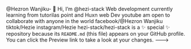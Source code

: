 @Hezron Wanjiku- 👋 Hi, I’m @hezi-stack
Web development
currently learning from tutorilas point and Huxn web Dev youtube
am open to collaborate with anyone in the world
facebook/@Hezron Wanjiku
tiktok/Hezie
instagram/Hezie
hezi-stack/hezi-stack is a ✨ special ✨ repository because its `README.md` (this file) appears on your GitHub profile.
You can click the Preview link to take a look at your changes.
--->
